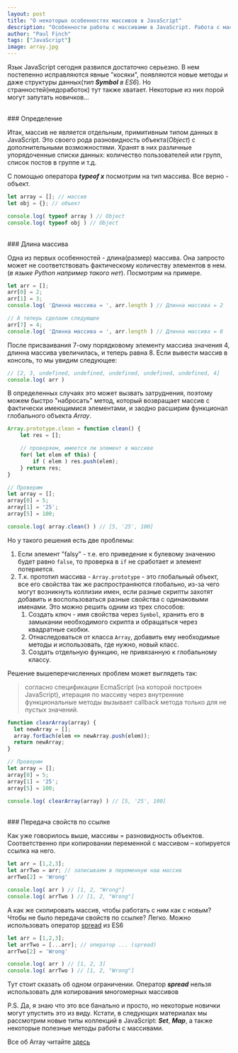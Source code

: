 ```yaml
---
layout: post
title: "О некоторых особенностях массивов в JavaScript"
description: "Особенности работы с массивами в JavaScript. Работа с массивами в JavaScript. Массивы JS "
author: "Paul Finch"
tags: ["JavaScript"]
image: array.jpg
---
```


Язык JavaScript сегодня развился достаточно серьезно. В нем постепенно исправляются явные "косяки", появляются новые методы и даже структуры данных(*тип __Symbol__ в ES6*). Но странностей(недоработок) тут также хватает. Некоторые из них порой могут запутать новичков...

<!--excerpt-->

<br/>
### Определение

Итак, массив не является отдельным, примитивным типом данных в JavaScript. Это своего рода разновидность объекта(*Object*) c дополнительными возможностями. Хранят в них различные упорядоченные списки данных: количество пользователей или групп, список постов в группе и т.д.

С помощью оператора __*typeof x*__ посмотрим на тип массива. Все верно - объект.
```javascript
let array = []; // массив
let obj = {}; // объект

console.log( typeof array ) // Object
console.log( typeof obj ) // Object
```
<br/>
### Длина массива

Одна из первых особенностей - длина(размер) массива. Она запросто может не соответствовать фактическому количеству элементов в нем.(_в языке Python например такого нет_). Посмотрим на примере.

```javascript
let arr = [];
arr[0] = 2;
arr[1] = 3;
console.log( 'Длинна массива = ', arr.length ) // Длинна массива = 2

// А теперь сделаем следующее
arr[7] = 4;
console.log( 'Длинна массива = ', arr.length ) // Длинна массива = 8
```
После присваивания 7-ому порядковому элементу массива значения 4, длинна массива увеличилась, и теперь равна 8. Если вывести массив в консоль, то мы увидим следующее:
```javascript
// [2, 3, undefined, undefined, undefined, undefined, undefined, 4]
console.log( arr )
``` 
В определенных случаях это может вызвать затруднения, поэтому можем быстро "набросать" метод, который возвращает массив с фактически имеющимися элементами, и заодно расширим функционал глобального объекта *Array*.
```javascript
Array.prototype.clean = function clean() {
    let res = [];

    // проверяем, имеется ли элемент в массиве
    for( let elem of this) {
        if ( elem ) res.push(elem);
    } return res;
}

// Проверим
let array = [];
array[0] = 5;
array[1] = '25';
array[5] = 100;

console.log( array.clean() ) // [5, '25', 100]
```

Но у такого решения есть две проблемы:
1. Если элемент "falsy" - т.е. его приведение к булевому значению будет равно `false`, то проверка в `if` не сработает и элемент потеряется.
2. Т.к. прототип массива - `Array.prototype` - это глобальный объект, все его свойства так же распространяются глобально, из-за чего могут возникнуть коллизии имен, если разные скрипты захотят добавить и воспользоваться разные свойства с одинаковыми именами. Это можно решить одним из трех способов:
    1. Создать ключ - имя свойства через `Symbol`, хранить его в замыкании необходимого скрипта и обращаться через квадратные скобки.
    2. Отнаследоваться от класса `Array`, добавить ему необходимые методы и использовать, где нужно, новый класс.
    3. Создать отдельную функцию, не привязанную к глобальному классу.

Решение вышеперечисленных проблем может выглядеть так:

> согласно спецификации EcmaScript (на которой построен JavaScript), итерация по массиву через внутренние функциональные методы вызывает callback метода только для не пустых значений.

```javascript
function clearArray(array) {
  let newArray = [];
  array.forEach(elem => newArray.push(elem));
  return newArray;
}

// Проверим
let array = [];
array[0] = 5;
array[1] = '25';
array[5] = 100;

console.log( clearArray(array) ) // [5, '25', 100]
```

<br/>
### Передача свойств по ссылке

Как уже говорилось выше, массивы = разновидность объектов. Соответственно при копировании переменной с массивом – копируется ссылка на него.
```javascript
let arr = [1,2,3];
let arrTwo = arr; // записываем в переменную наш массив
arrTwo[2] = 'Wrong'

console.log( arr ) // [1, 2, "Wrong"]
console.log( arrTwo ) // [1, 2, "Wrong"]
```

А как же скопировать массив, чтобы работать с ним как с новым? Чтобы не было передачи свойств по ссылке? Легко. Можно использовать оператор [spread](https://developer.mozilla.org/ru/docs/Web/JavaScript/Reference/Operators/Spread_operator) из ES6
```javascript
let arr = [1,2,3];
let arrTwo = [...arr]; // оператор ... (spread)
arrTwo[2] = 'Wrong'

console.log( arr ) // [1, 2, 3]
console.log( arrTwo ) // [1, 2, "Wrong"]
```
Тут стоит сказать об одном ограничении. Оператор __*spread*__ нельзя использовать для копирования многомерных массивов

P.S. Да, я знаю что это все банально и просто, но некоторые новички могут упустить это из виду. Кстати, в следующих материалах мы рассмотрим новые типы коллекций в JavaScript: __*Set*__, __*Map*__, а также некоторые полезные методы работы с массивами.

Все об Array читайте [здесь](https://developer.mozilla.org/ru/docs/Web/JavaScript/Reference/Global_Objects/Array)
